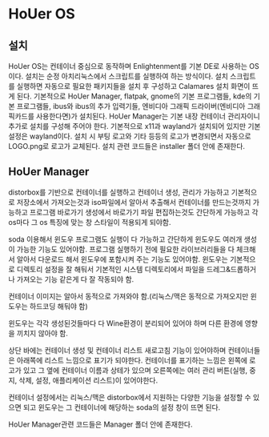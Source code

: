 # HoUer OS
## 설치
HoUer OS는 컨테이너 중심으로 동작하며 Enlightenment를 기본 DE로 사용하는 OS이다.
설치는 순정 아치리눅스에서 스크립트를 실행하여 하는 방식이다.
설치 스크립트를 실행하면 자동으로 필요한 패키지들을 설치 후 구성하고 Calamares 설치 화면이 뜨게 된다.
기본적으로 HoUer Manager, flatpak, gnome의 기본 프로그램들, kde의 기본 프로그램들, ibus와 ibus의 추가 입력기들, 엔비디아 그래픽 드라이버(엔비디아 그래픽카드를 사용한다면)가 설치된다.
HoUer Manager는 기본 내장 컨테이너 관리자이니 추가로 설치를 구성해 주어야 한다.
기본적으로 x11과 wayland가 설치되어 있지만 기본 설정은 wayland이다.
설치 시 부팅 로고와 기타 등등의 로고가 변경되면서 자동으로 LOGO.png로 로고가 교체된다.
설치 관련 코드들은 installer 폴더 안에 존재한다.



## HoUer Manager
distorbox를 기반으로 컨테이너를 실행하고 컨테이너 생성, 관리가 가능하고 기본적으로 저장소에서 가져오는것과 iso파일에서 알아서 추출해서 컨테이너를 만드는것까지 가능하고 프로그램 바로가기 생성에서 바로가기 파일 편집하는것도 간단하게 가능하고 각 os마다 그 os 특징에 맞는 창 스타일이 적용되게 되야함.

soda 이용해서 윈도우 프로그램도 실행이 다 가능하고 간단하게 윈도우도 여러개 생성이 가능한 기능도 있어야함. 프로그램 실행하기 전에 필요한 라이브러리들을 다 체크해서 알아서 다운로드 해서 윈도우에 포함시켜 주는 기능도 있어야함. 윈도우는 기본적으로 디렉토리 설정을 잘 해둬서 기본적인 시스템 디렉토리에서 파일을 드레그&드롭하거나 가져오는 기능 같은게 다 잘 작동되야 함.

컨테이너 이미지는 알아서 동적으로 가져와야 함.(리눅스/맥은 동적으로 가져오지만 윈도우는 하드코딩 해둬야 함)

윈도우는 각각 생성된것들마다 다 Wine환경이 분리되어 있어야 하며 다른 환경에 영향을 끼치지 않아야 함.

상단 바에는 컨테이너 생성 및 컨테이너 리스트 새로고침 기능이 있어야하며 컨테이너들은 아래쪽에 리스트 느낌으로 표기가 되야한다. 컨테이너를 표기하는 느낌은 왼쪽에 로고가 있고 그 옆에 컨테이너 이름과 상테가 있으며 오른쪽에는 여러 관리 버튼(실행, 중지, 삭제, 설정, 애플리케이션 리스트)이 있어야한다.

컨테이너 설정에서는 리눅스/맥은 distorbox에서 지원하는 다양한 기능을 설정할 수 있으면 되고 윈도우는 그 컨테이너에 해당하는 soda의 설정 창이 뜨면 된다.

HoUer Manager관련 코드들은 Manager 폴더 안에 존재한다.